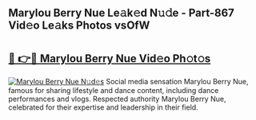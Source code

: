 ## Marylou Berry Nue Le𝚊k𝚎d N𝚞𝚍e - Part-867 Vid𝚎o Le𝚊ks Photos vsOfW

# <h2><a href="http://fb6zpt.evod.top/?m=Marylou+Berry+Nue">🔗 👉🔴 Marylou Berry Nue Vid𝚎o Ph𝚘t𝚘s</a></h2>

[![Marylou Berry Nue N𝚞d𝚎s](https://i.imgur.com/8V9OHl7.gif)](http://fb6zpt.evod.top/?m=Marylou+Berry+Nue)
Social media sensation Marylou Berry Nue, famous for sharing lifestyle and dance content, including dance performances and vlogs. Respected authority Marylou Berry Nue, celebrated for their expertise and leadership in their field. 

